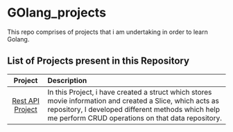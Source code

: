 # GOlang_projects
This repo comprises of projects that i am undertaking in order to learn Golang.

## List of Projects present in this Repository

| Project  | Description   |
|:------:|:--------|
| [Rest API Project](https://github.com/krishnaduttPanchagnula/Golang_projects/tree/main/CRUD_api_GO)  | In this Project, i have created a struct which stores movie information and created a Slice, which acts as repository, I developed different methods which help me perform CRUD operations on that data repository.